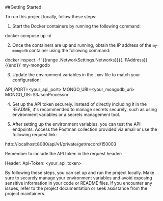 ##Getting Started

To run this project locally, follow these steps:

1. Start the Docker containers by running the following command:

docker compose up -d


2. Once the containers are up and running, obtain the IP address of the `my-mongodb` container using the following command:


docker inspect -f '{{range .NetworkSettings.Networks}}{{.IPAddress}}{{end}}' my-mongodb


3. Update the environment variables in the `.env` file to match your configuration:

API_PORT=<your_api_port>
MONGO_URI=<your_mongodb_uri>
MONGO_DB=S3JsonProcessor


4. Set up the API token securely. Instead of directly including it in the README, it's recommended to manage secrets securely, such as using environment variables or a secrets management tool.

5. After setting up the environment variables, you can test the API endpoints. Access the Postman collection provided via email or use the following request link:

http://localhost:8080/api/v1/private/get/record/150003


Remember to include the API token in the request header:

Header:
Api-Token: <your_api_token>


By following these steps, you can set up and run the project locally. Make sure to securely manage your environment variables and avoid exposing sensitive information in your code or README files. If you encounter any issues, refer to the project documentation or seek assistance from the project maintainers.

